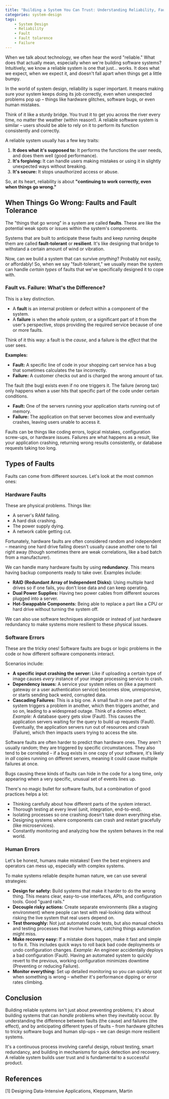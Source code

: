 ```yaml
---
title: "Building a System You Can Trust: Understanding Reliability, Faults, and Failures"
categories: system-design
tags:
    - System Design
    - Reliability
    - Fault
    - Fault tolarence
    - Failure
---
```


When we talk about technology, we often hear the word "reliable." What does that actually mean, especially when we're building software systems? Intuitively, we know a reliable system is one that just... works. It does what we expect, when we expect it, and doesn't fall apart when things get a little bumpy.

In the world of system design, reliability is super important. It means making sure your system keeps doing its job correctly, even when unexpected problems pop up – things like hardware glitches, software bugs, or even human mistakes.

Think of it like a sturdy bridge. You trust it to get you across the river every time, no matter the weather (within reason!). A reliable software system is similar – users should be able to rely on it to perform its function consistently and correctly.

A reliable system usually has a few key traits:

1. **It does what it's supposed to:** It performs the functions the user needs, and does them well (good performance).
2. **It's forgiving:** It can handle users making mistakes or using it in slightly unexpected ways without breaking.
3. **It's secure:** It stops unauthorized access or abuse.

So, at its heart, reliability is about **"continuing to work correctly, even when things go wrong."**

## When Things Go Wrong: Faults and Fault Tolerance

The "things that go wrong" in a system are called **faults**. These are like the potential weak spots or issues within the system's components.

Systems that are built to anticipate these faults and keep running despite them are called **fault-tolerant** or **resilient**. It's like designing that bridge to withstand a certain amount of wind or vibration.

Now, can we build a system that can survive *anything*? Probably not easily, or affordably! So, when we say "fault-tolerant," we usually mean the system can handle *certain types* of faults that we've specifically designed it to cope with.

### Fault vs. Failure: What's the Difference?

This is a key distinction.

* A **fault** is an internal problem or defect within a component of the system.
* A **failure** is when the *whole system*, or a significant part of it from the user's perspective, stops providing the required service because of one or more faults.

Think of it this way: a fault is the *cause*, and a failure is the *effect* that the user sees.

**Examples:**

* **Fault:** A specific line of code in your shopping cart service has a bug that sometimes calculates the tax incorrectly.
* **Failure:** A customer checks out and is charged the wrong amount of tax.

The fault (the bug) exists even if no one triggers it. The failure (wrong tax) only happens when a user hits that specific part of the code under certain conditions.

* **Fault:** One of the servers running your application starts running out of memory.
* **Failure:** The application on that server becomes slow and eventually crashes, leaving users unable to access it.

Faults can be things like coding errors, logical mistakes, configuration screw-ups, or hardware issues. Failures are what happens as a result, like your application crashing, returning wrong results consistently, or database requests taking too long.

## Types of Faults

Faults can come from different sources. Let's look at the most common ones:

### Hardware Faults

These are physical problems. Things like:

* A server's RAM failing.
* A hard disk crashing.
* The power supply dying.
* A network cable getting cut.

Fortunately, hardware faults are often considered random and independent – meaning one hard drive failing doesn't usually cause another one to fail right away (though sometimes there are weak correlations, like a bad batch from a manufacturer).

We can handle many hardware faults by using **redundancy**. This means having backup components ready to take over. Examples include:

* **RAID (Redundant Array of Independent Disks):** Using multiple hard drives so if one fails, you don't lose data and can keep operating.
* **Dual Power Supplies:** Having two power cables from different sources plugged into a server.
* **Hot-Swappable Components:** Being able to replace a part like a CPU or hard drive without turning the system off.

We can also use software techniques alongside or instead of just hardware redundancy to make systems more resilient to these physical issues.

### Software Errors

These are the tricky ones! Software faults are bugs or logic problems in the code or how different software components interact.

Scenarios include:

* **A specific input crashing the server:** Like if uploading a certain type of image causes *every* instance of your image processing service to crash.
* **Dependency issues:** A service your system relies on (like a payment gateway or a user authentication service) becomes slow, unresponsive, or starts sending back weird, corrupted data.
* **Cascading Failures:** This is a big one. A small fault in one part of the system triggers a problem in another, which then triggers another, and so on, leading to a widespread outage. Think of a domino effect. *Example:* A database query gets slow (Fault). This causes the application servers waiting for the query to build up requests (Fault). Eventually, the application servers run out of resources and crash (Failure), which then impacts users trying to access the site.

Software faults are often harder to predict than hardware ones. They aren't usually random; they are triggered by specific circumstances. They also tend to be correlated – if a bug exists in one copy of your software, it's likely in *all* copies running on different servers, meaning it could cause multiple failures at once.

Bugs causing these kinds of faults can hide in the code for a long time, only appearing when a very specific, unusual set of events lines up.

There's no magic bullet for software faults, but a combination of good practices helps a lot:

* Thinking carefully about how different parts of the system interact.
* Thorough testing at every level (unit, integration, end-to-end).
* Isolating processes so one crashing doesn't take down everything else.
* Designing systems where components can crash and restart gracefully (like microservices).
* Constantly monitoring and analyzing how the system behaves in the real world.

### Human Errors

Let's be honest, humans make mistakes! Even the best engineers and operators can mess up, especially with complex systems.

To make systems reliable despite human nature, we can use several strategies:

* **Design for safety:** Build systems that make it harder to do the wrong thing. This means clear, easy-to-use interfaces, APIs, and configuration tools. Good "guard rails."
* **Decouple risky actions:** Create separate environments (like a staging environment) where people can test with real-looking data without risking the live system that real users depend on.
* **Test thoroughly:** Not just automated code tests, but also manual checks and testing processes that involve humans, catching things automation might miss.
* **Make recovery easy:** If a mistake does happen, make it fast and simple to fix it. This includes quick ways to roll back bad code deployments or undo configuration changes. *Example:* An engineer accidentally deploys a bad configuration (Fault). Having an automated system to quickly revert to the previous, working configuration minimizes downtime (Preventing or reducing Failure).
* **Monitor everything:** Set up detailed monitoring so you can quickly spot when something is wrong – whether it's performance dipping or error rates climbing.

## Conclusion

Building reliable systems isn't just about preventing problems; it's about building systems that can *handle* problems when they inevitably occur. By understanding the difference between faults (the cause) and failures (the effect), and by anticipating different types of faults – from hardware glitches to tricky software bugs and human slip-ups – we can design more resilient systems.

It's a continuous process involving careful design, robust testing, smart redundancy, and building in mechanisms for quick detection and recovery. A reliable system builds user trust and is fundamental to a successful product.

## References

[1] Designing Data-Intensive Applications, Kleppmann, Martin
